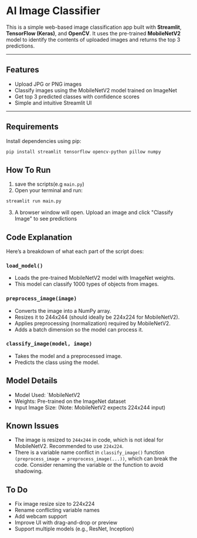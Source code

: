 #  AI Image Classifier

This is a simple web-based image classification app built with **Streamlit**, **TensorFlow (Keras)**, and **OpenCV**. It uses the pre-trained **MobileNetV2** model to identify the contents of uploaded images and returns the top 3 predictions.

---

##  Features

- Upload JPG or PNG images
- Classify images using the MobileNetV2 model trained on ImageNet
- Get top 3 predicted classes with confidence scores
- Simple and intuitive Streamlit UI

---

##  Requirements

Install dependencies using pip:

```bash
pip install streamlit tensorflow opencv-python pillow numpy
```

## How To Run
1. save the scripts(e.g `main.py`)
2. Open your terminal and run:
```bash
streamlit run main.py
```

3. A browser window will open. Upload an image and click "Classify Image" to see predictions

##  Code Explanation

Here’s a breakdown of what each part of the script does:

### `load_model()`
- Loads the pre-trained MobileNetV2 model with ImageNet weights.
- This model can classify 1000 types of objects from images.

### `preprocess_image(image)`
- Converts the image into a NumPy array.
- Resizes it to 244x244 (should ideally be 224x224 for MobileNetV2).
- Applies preprocessing (normalization) required by MobileNetV2.
- Adds a batch dimension so the model can process it.

### `classify_image(model, image)`
- Takes the model and a preprocessed image.
- Predicts the class using the model.



## Model Details

- Model Used: `MobileNetV2
- Weights: Pre-trained on the ImageNet dataset
- Input Image Size: (Note: MobileNetV2 expects 224x244 input)

## Known Issues
- The image is resized to `244x244` in code, which is not ideal for MobileNetV2. Recommended to use `224x224`.
- There is a variable name conflict in `classify_image()` function `(preprocess_image = preprocess_image(...))`, which can break the code. Consider renaming the variable or the function to avoid shadowing.

## To Do 
- Fix image resize size to 224x224
- Rename conflicting variable names
- Add webcam support
- Improve UI with drag-and-drop or preview
- Support multiple models (e.g., ResNet, Inception)